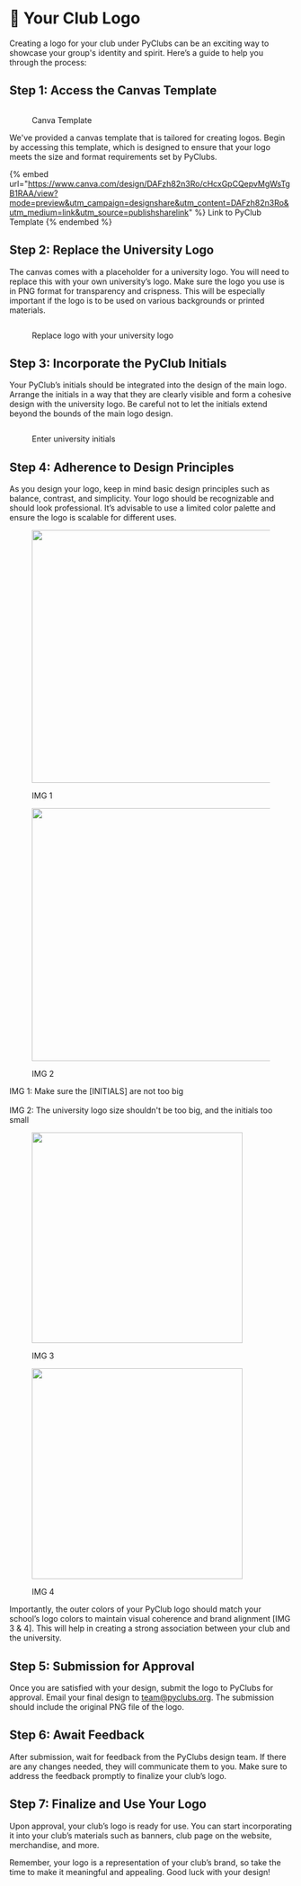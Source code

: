 # 🎨 Your Club Logo

Creating a logo for your club under PyClubs can be an exciting way to showcase your group's identity and spirit. Here’s a guide to help you through the process:

## Step 1: Access the Canvas Template

<figure><img src="../.gitbook/assets/image.png" alt=""><figcaption><p>Canva Template</p></figcaption></figure>

We've provided a canvas template that is tailored for creating logos. Begin by accessing this template, which is designed to ensure that your logo meets the size and format requirements set by PyClubs.

{% embed url="https://www.canva.com/design/DAFzh82n3Ro/cHcxGpCQepvMgWsTgB1RAA/view?mode=preview&utm_campaign=designshare&utm_content=DAFzh82n3Ro&utm_medium=link&utm_source=publishsharelink" %}
Link to PyClub Template
{% endembed %}

## Step 2: Replace the University Logo

The canvas comes with a placeholder for a university logo. You will need to replace this with your own university’s logo. Make sure the logo you use is in PNG format for transparency and crispness. This will be especially important if the logo is to be used on various backgrounds or printed materials.

<figure><img src="../.gitbook/assets/image (5).png" alt=""><figcaption><p>Replace logo with your university logo</p></figcaption></figure>

## Step 3: Incorporate the PyClub Initials

Your PyClub’s initials should be integrated into the design of the main logo. Arrange the initials in a way that they are clearly visible and form a cohesive design with the university logo. Be careful not to let the initials extend beyond the bounds of the main logo design.

<figure><img src="../.gitbook/assets/image (6).png" alt=""><figcaption><p>Enter university initials</p></figcaption></figure>

## Step 4: Adherence to Design Principles

As you design your logo, keep in mind basic design principles such as balance, contrast, and simplicity. Your logo should be recognizable and should look professional. It’s advisable to use a limited color palette and ensure the logo is scalable for different uses.&#x20;

<div align="left">

<figure><img src="../.gitbook/assets/error 1.png" alt="" width="450"><figcaption><p>IMG 1</p></figcaption></figure>

 

<figure><img src="../.gitbook/assets/error 2.png" alt="" width="450"><figcaption><p>IMG 2</p></figcaption></figure>

</div>

IMG 1: Make sure the \[INITIALS] are not too big\
\
IMG 2: The university logo size shouldn't be too big, and the initials too small



<div>

<figure><img src="../.gitbook/assets/PyClub UCC.jpg" alt="" width="375"><figcaption><p>IMG 3</p></figcaption></figure>

 

<figure><img src="../.gitbook/assets/PyClub KNUST WBG.jpg" alt="" width="375"><figcaption><p>IMG 4</p></figcaption></figure>

</div>

Importantly, the outer colors of your PyClub logo should match your school’s logo colors to maintain visual coherence and brand alignment \[IMG 3 & 4]. This will help in creating a strong association between your club and the university.

## Step 5: Submission for Approval

Once you are satisfied with your design, submit the logo to PyClubs for approval. Email your final design to [team@pyclubs.org](mailto:team@pyclubs.org). The submission should include the original PNG file of the logo.

## Step 6: Await Feedback

After submission, wait for feedback from the PyClubs design team. If there are any changes needed, they will communicate them to you. Make sure to address the feedback promptly to finalize your club’s logo.

## Step 7: Finalize and Use Your Logo

Upon approval, your club’s logo is ready for use. You can start incorporating it into your club’s materials such as banners, club page on the website, merchandise, and more.

Remember, your logo is a representation of your club’s brand, so take the time to make it meaningful and appealing. Good luck with your design!
